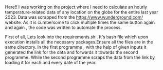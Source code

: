 Here!!
I was working on the project where I need to calculate an hourly temperature-related data of any location on the globe for the entire last year 2023.
Data was scrapped from the https://www.wunderground.com/ website.
As it is cumbersome to click multiple times the same button again and again , the code was written to automate the process.

First of all, Lets look into the requirements.sh . It's bash file which upon execution installs all the necesarry packages.Ensure all the files are in the same directory.
In the first programme , with the help of given inputs it generated the link for the data and forwards it towards the second programme.
While the second programme scraps the data from the link by loading it for each and every date of the year.
